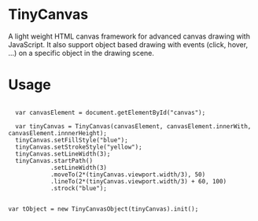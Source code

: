 # TinyCanvas
A light weight HTML canvas framework for advanced canvas drawing with JavaScript. It also support object based drawing with events (click, hover, ...) on a specific object in the drawing scene.

# Usage

<code>
  var canvasElement = document.getElementById("canvas");<br/>
  var tinyCanvas = TinyCanvas(canvasElement, canvasElement.innerWith, canvasElement.innnerHeight);
  tinyCanvas.setFillStyle("blue");
  tinyCanvas.setStrokeStyle("yellow");
  tinyCanvas.setLineWidth(3);
  tinyCanvas.startPath()
            .setLineWidth(3)
            .moveTo(2*(tinyCanvas.viewport.width/3), 50)
            .lineTo(2*(tinyCanvas.viewport.width/3) + 60, 100)
            .strock("blue");
  
  var tObject = new TinyCanvasObject(tinyCanvas).init();
</code>
